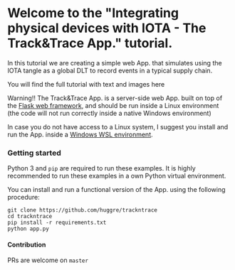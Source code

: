 # Welcome to the "Integrating physical devices with IOTA - The Track&Trace App." tutorial.

In this tutorial we are creating a simple web App. that simulates using the IOTA tangle as a global DLT to record events in a typical supply chain.

You will find the full tutorial with text and images here

Warning!!
The Track&Trace App. is a server-side web App. built on top of the [Flask web framework](https://flask.palletsprojects.com/en/1.1.x/), and should be run inside a Linux environment (the code will not run correctly inside a native Windows environment)

In case you do not have access to a Linux system, I suggest you install and run the App. inside a [Windows WSL environment](https://docs.microsoft.com/en-us/windows/wsl/).

### Getting started

Python 3 and `pip` are required to run these examples. It is highly recommended to run these examples in a own Python virtual environment.

You can install and run a functional version of the App. using the following procedure:

```
git clone https://github.com/huggre/trackntrace
cd trackntrace
pip install -r requirements.txt
python app.py
```

#### Contribution

PRs are welcome on `master`